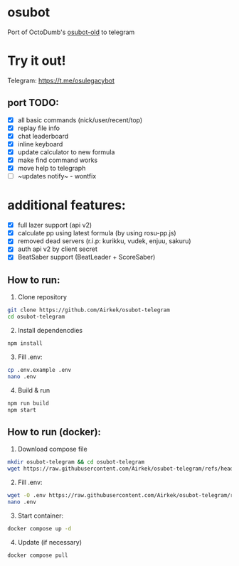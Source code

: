 # osubot
Port of OctoDumb's [osubot-old](https://github.com/OctoDumb/osubot-old) to telegram

# Try it out!
Telegram: https://t.me/osulegacybot

## port TODO:
- [X] all basic commands (nick/user/recent/top)
- [X] replay file info
- [X] chat leaderboard
- [X] inline keyboard
- [X] update calculator to new formula 
- [X] make find command works 
- [X] move help to telegraph
- [ ] ~updates notify~ - wontfix

# additional features:
- [X] full lazer support (api v2)
- [X] calculate pp using latest formula (by using rosu-pp.js)
- [X] removed dead servers (r.i.p: kurikku, vudek, enjuu, sakuru)
- [X] auth api v2 by client secret
- [X] BeatSaber support (BeatLeader + ScoreSaber)

## How to run:

1. Clone repository

```bash
git clone https://github.com/Airkek/osubot-telegram
cd osubot-telegram
```

2. Install dependencdies

```bash
npm install
```

3. Fill .env:

```bash
cp .env.example .env
nano .env
```

4. Build & run

```bash
npm run build
npm start
```

## How to run (docker):
1. Download compose file

```bash
mkdir osubot-telegram && cd osubot-telegram
wget https://raw.githubusercontent.com/Airkek/osubot-telegram/refs/heads/stable/docker-compose.yml
```

2. Fill .env:

```bash
wget -O .env https://raw.githubusercontent.com/Airkek/osubot-telegram/refs/heads/stable/.env.example
nano .env
```

3. Start container:

```bash
docker compose up -d
```

4. Update (if necessary)
```bash
docker compose pull
```
